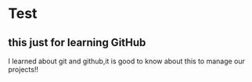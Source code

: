 # Test
## this just for learning GitHub
I learned about git and github,it is good to know about this to manage our projects!!
